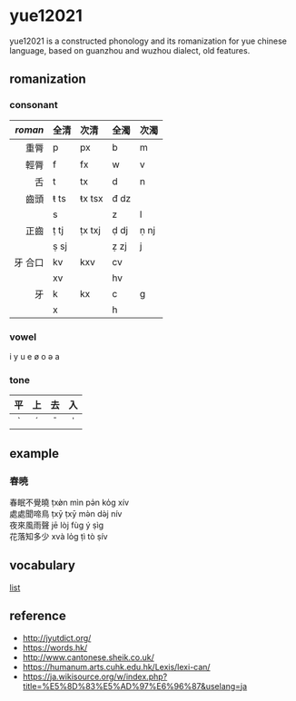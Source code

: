 # yue12021

yue12021 is a constructed phonology and its romanization for yue chinese language, based on guanzhou and wuzhou dialect, old features.

## romanization

### consonant

| *roman* | 全清 | 次清    | 全濁 | 次濁 |
| ------: | :--- | :------ | :--- | :--- |
|    重脣 | p    | px      | b    | m    |
|    輕脣 | f    | fx      | w    | v    |
|      舌 | t    | tx      | d    | n    |
|    齒頭 | ŧ ts | ŧx  tsx | đ dz |      |
|         | s    |         | z    | l    |
|    正齒 | ṭ tj | ṭx txj  | ḍ dj | ṇ nj |
|         | ṣ sj |         | ẓ zj | j    |
| 牙 合口 | kv   | kxv     | cv   |      |
|         | xv   |         | hv   |      |
|      牙 | k    | kx      | c    | g    |
|         | x    |         | h    |      |

### vowel

i y u e ø o ǝ a

### tone
|  平   |  上   |  去   |  入   |
| :---: | :---: | :---: | :---: |
|   ˋ   |   ˊ   |   ˉ   |   ˈ   |

## example

### 春暁
春眠不覺曉 ṭxø̀n mìn pǝ̍n ko̍g xív
<br>處處聞啼鳥 ṭxȳ ṭxȳ mǝ̀n dǝ̀j nív
<br>夜來風雨聲 jē lòj fùg ý ṣìg
<br>花落知多少 xvà lo̍g ṭì tò ṣív

<!--
### 千字文

#### 一
天地玄黃 宇宙洪荒 txinˋdi hynˋhvogˋyˊḍǝv hugˋxvogˋ
<br>日月盈昃 辰宿列張 ṇǝt gyt igˋṭǝk d'ẓǝnˋsǝv† lit ṭøgˋ
<br>寒來暑往 秋收冬藏 honˋlojˋṣyˊvogˊŧxǝvˋṣǝvˋtugˋđogˋ†
<br>閠餘成歲 律呂調陽 ṇøn yˋd'ẓigˋsøj løt lyˊdivˋ† øgˋ
<br>雲騰致雨 露結爲霜 vǝnˋdǝgˋṭi yˊ† lu kit vǝjˋ† ṣøgˋ
<br>金生麗水 玉出崑岡 kǝmˋṣǝgˋ† lǝj ṣøjˊgyk ṭxøt kxvǝnˋkogˋ
<br>劍號巨闕 珠稱夜光 kim hovˋ† cy kxyt ṭyˋṭxig† je kvogˋ
<br>果珍李柰 菜重芥薑 kvoˊṭǝnˋliˊnoj ŧxoj ḍug† kaj køgˋ
<br>海鹹河淡 鱗潛羽翔 xojˊhamˋhoˋdamˊ† lǝnˋđimˋyˊd-zøgˋ
<br>
<br>龍師火帝 鳥官人皇 lugˋṣˋxvoˊtǝj nivˊkunˋṇǝnˋhvogˋ
<br>始制文字 乃服衣裳 t-ṣxiˊṭǝj mǝnˋ† đ najˊwuk qiˋ† ẓøgˋ
<br>推位讓國 有虞陶唐 txujˋvǝj ṇøg kvok jǝvˊgyˋdovˋdogˋ
<br>弔民伐罪 周發殷湯 tiv mǝnˋwat đuj ṭǝvˋfat qjǝnˋtxogˋ
<br>坐朝問道 垂拱平章 đo ḍivˋ† mǝn dov d'ẓøjˋkugˊbigˋṭøgˋ
<br>愛育黎首 臣伏戎羌 qoj juk lǝjˋṣǝvˊḍǝnˋwuk ṇugˋkxøgˋ
<br>遐邇壹體 率賓歸王 haˋṇiˊqjǝt txǝjˊṣøt† pǝnˋkvǝjˋvogˋ†
<br>鳴鳳在樹 白駒食場 migˋwug đoj d'ẓy bak kyˋẓik ḍøgˋ
<br>化被草木 賴及萬方 xva biˊ† ŧxovˊmuk laj cǝp man fogˋ
<br>
<br>蓋此身髮 四大五常 koj ŧxˊṣǝnˋfat s daj gˊđøgˋ
<br>恭惟鞠養 豈敢毀傷 kugˋvǝjˋkuk øgˊk'xiˊkomˊxvǝjˊṣøgˋ
<br>女慕貞絜 男效才良 nyˊmuˋṭigˋkit namˋhav đojˋløgˋ
<br>知過必改 得能莫忘 ṭiˋkvo pit kojˊtak nǝgˋmok mok mogˋ
<br>罔談彼短 靡恃己長 mogˊdamˋpiˊtynˊmiˊḍiˊkiˊḍøgˋ†
<br>信使可覆 器欲難量 sǝn ṣˊ† k'xoˊfuk k'xi juk nanˋ† løg
<br>墨悲絲染 詩讚羔羊 mǝk piˋsˋṇimˊṣiˋŧan kovˋøgˋ

#### 二
景行維賢 克念作聖
<br>德建名立 形端表正
<br>空谷傳聲 虛堂習聽
<br>禍因惡積 福緣善慶
<br>尺璧非寶 寸陰是競
<br>資父事君 曰嚴與敬
<br>孝當竭力 忠則盡命
<br>臨深履薄 夙興溫凊
<br>似蘭斯馨 如松之盛
<br>
<br>川流不息 淵澄取映
<br>容止若思 言辭安定
<br>篤初誠美 慎終宜令
<br>榮業所基 籍甚無竟
<br>學優登仕 攝職從政
<br>存以甘棠 去而益詠

† 多讀字
-->

## vocabulary
[list](./vocabulary.tsv)


## reference

- http://jyutdict.org/
- https://words.hk/
- http://www.cantonese.sheik.co.uk/
- https://humanum.arts.cuhk.edu.hk/Lexis/lexi-can/
- https://ja.wikisource.org/w/index.php?title=%E5%8D%83%E5%AD%97%E6%96%87&uselang=ja